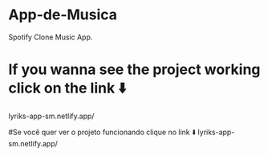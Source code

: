 # App-de-Musica
Spotify Clone Music App. 

# If you wanna see the project working click on the link ⬇️
lyriks-app-sm.netlify.app/

#Se você quer ver o projeto funcionando clique no link ⬇️
lyriks-app-sm.netlify.app/
